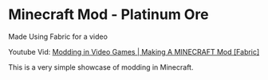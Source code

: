 # Minecraft Mod - Platinum Ore

Made Using Fabric for a video

Youtube Vid: [Modding in Video Games | Making A MINECRAFT Mod [Fabric]](https://youtu.be/ELzvftZum6o)

This is a very simple showcase of modding in Minecraft.
